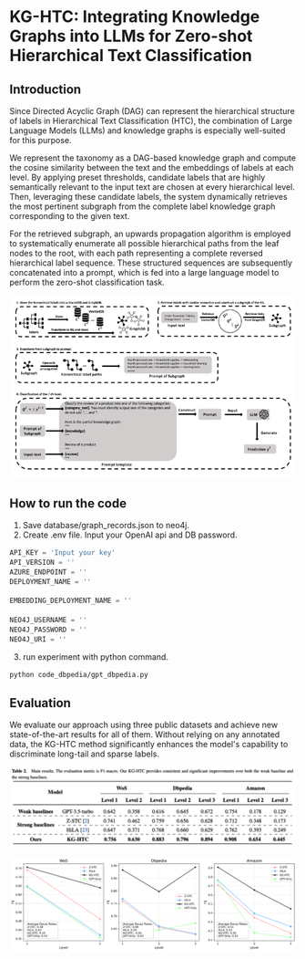 # KG-HTC: Integrating Knowledge Graphs into LLMs for Zero-shot Hierarchical Text Classification

## Introduction

Since Directed Acyclic Graph (DAG) can represent the hierarchical structure of labels in Hierarchical Text Classification (HTC), the combination of Large Language Models (LLMs) and knowledge graphs is especially well-suited for this purpose.  

We represent the taxonomy as a DAG-based knowledge graph and compute the cosine similarity between the text and the embeddings of labels at each level. By applying preset thresholds, candidate labels that are highly semantically relevant to the input text are chosen at every hierarchical level. 
Then, leveraging these candidate labels, the system dynamically retrieves the most pertinent subgraph from the complete label knowledge graph corresponding to the given text. 

For the retrieved subgraph, an upwards propagation algorithm is employed to systematically enumerate all possible hierarchical paths from the leaf nodes to the root, with each path representing a complete reversed hierarchical label sequence. These structured sequences are subsequently concatenated into a prompt, which is fed into a large language model to perform the zero-shot classification task. 

![evaluation](script_main/pipeline.png)


## How to run the code
1. Save database/graph_records.json to neo4j.
2. Create .env file. Input your OpenAI api and DB password.
```python
API_KEY = 'Input your key'
API_VERSION = ''
AZURE_ENDPOINT = ''
DEPLOYMENT_NAME = ''

EMBEDDING_DEPLOYMENT_NAME = ''

NEO4J_USERNAME = ''
NEO4J_PASSWORD = ''
NEO4J_URI = ''
```
3. run experiment with python command.
```bash
python code_dbpedia/gpt_dbpedia.py
```

## Evaluation

We evaluate our approach using three public datasets and achieve new state-of-the-art results for all of them. Without relying on any annotated data, the KG-HTC method significantly enhances the model's capability to discriminate long-tail and sparse labels. 

![evaluation](script_main/evaluation.png)

![evaluation](script_main/f1_decay_rates.png)
